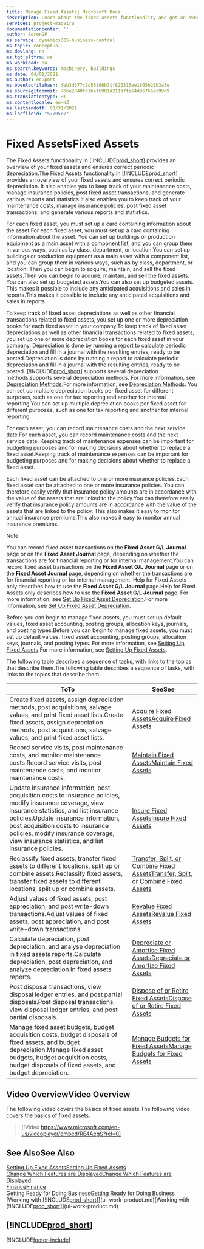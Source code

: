 ```yaml
---
title: Manage Fixed Assets| Microsoft Docs
description: Learn about the fixed assets functionality and get an overview of how to work with fixed assets.
services: project-madeira
documentationcenter: ''
author: SorenGP
ms.service: dynamics365-business-central
ms.topic: conceptual
ms.devlang: na
ms.tgt_pltfrm: na
ms.workload: na
ms.search.keywords: machinery, buildings
ms.date: 04/01/2021
ms.author: edupont
ms.openlocfilehash: feb3d677c2c55166b71f825315ee1805b28b3a5e
ms.sourcegitcommit: 766e2840fd16efb901d211d7fa64d96766ac99d9
ms.translationtype: HT
ms.contentlocale: en-NZ
ms.lasthandoff: 03/31/2021
ms.locfileid: "5770507"
---
```

# <a name="fixed-assets"></a><span data-ttu-id="bd4f6-103">Fixed Assets</span><span class="sxs-lookup"><span data-stu-id="bd4f6-103">Fixed Assets</span></span>
<span data-ttu-id="bd4f6-104">The Fixed Assets functionality in [!INCLUDE[prod_short](includes/prod_short.md)] provides an overview of your fixed assets and ensures correct periodic depreciation.</span><span class="sxs-lookup"><span data-stu-id="bd4f6-104">The Fixed Assets functionality in [!INCLUDE[prod_short](includes/prod_short.md)] provides an overview of your fixed assets and ensures correct periodic depreciation.</span></span> <span data-ttu-id="bd4f6-105">It also enables you to keep track of your maintenance costs, manage insurance policies, post fixed asset transactions, and generate various reports and statistics.</span><span class="sxs-lookup"><span data-stu-id="bd4f6-105">It also enables you to keep track of your maintenance costs, manage insurance policies, post fixed asset transactions, and generate various reports and statistics.</span></span>

<span data-ttu-id="bd4f6-106">For each fixed asset, you must set up a card containing information about the asset.</span><span class="sxs-lookup"><span data-stu-id="bd4f6-106">For each fixed asset, you must set up a card containing information about the asset.</span></span> <span data-ttu-id="bd4f6-107">You can set up buildings or production equipment as a main asset with a component list, and you can group them in various ways, such as by class, department, or location.</span><span class="sxs-lookup"><span data-stu-id="bd4f6-107">You can set up buildings or production equipment as a main asset with a component list, and you can group them in various ways, such as by class, department, or location.</span></span> <span data-ttu-id="bd4f6-108">Then you can begin to acquire, maintain, and sell the fixed assets.</span><span class="sxs-lookup"><span data-stu-id="bd4f6-108">Then you can begin to acquire, maintain, and sell the fixed assets.</span></span> <span data-ttu-id="bd4f6-109">You can also set up budgeted assets.</span><span class="sxs-lookup"><span data-stu-id="bd4f6-109">You can also set up budgeted assets.</span></span> <span data-ttu-id="bd4f6-110">This makes it possible to include any anticipated acquisitions and sales in reports.</span><span class="sxs-lookup"><span data-stu-id="bd4f6-110">This makes it possible to include any anticipated acquisitions and sales in reports.</span></span>

<span data-ttu-id="bd4f6-111">To keep track of fixed asset depreciations as well as other financial transactions related to fixed assets, you set up one or more depreciation books for each fixed asset in your company.</span><span class="sxs-lookup"><span data-stu-id="bd4f6-111">To keep track of fixed asset depreciations as well as other financial transactions related to fixed assets, you set up one or more depreciation books for each fixed asset in your company.</span></span> <span data-ttu-id="bd4f6-112">Depreciation is done by running a report to calculate periodic depreciation and fill in a journal with the resulting entries, ready to be posted.</span><span class="sxs-lookup"><span data-stu-id="bd4f6-112">Depreciation is done by running a report to calculate periodic depreciation and fill in a journal with the resulting entries, ready to be posted.</span></span> [!INCLUDE[prod_short](includes/prod_short.md)] <span data-ttu-id="bd4f6-113">supports several depreciation methods.</span><span class="sxs-lookup"><span data-stu-id="bd4f6-113">supports several depreciation methods.</span></span> <span data-ttu-id="bd4f6-114">For more information, see [Depreciation Methods](fa-depreciation-methods.md).</span><span class="sxs-lookup"><span data-stu-id="bd4f6-114">For more information, see [Depreciation Methods](fa-depreciation-methods.md).</span></span> <span data-ttu-id="bd4f6-115">You can set up multiple depreciation books per fixed asset for different purposes, such as one for tax reporting and another for internal reporting.</span><span class="sxs-lookup"><span data-stu-id="bd4f6-115">You can set up multiple depreciation books per fixed asset for different purposes, such as one for tax reporting and another for internal reporting.</span></span>

<span data-ttu-id="bd4f6-116">For each asset, you can record maintenance costs and the next service date.</span><span class="sxs-lookup"><span data-stu-id="bd4f6-116">For each asset, you can record maintenance costs and the next service date.</span></span> <span data-ttu-id="bd4f6-117">Keeping track of maintenance expenses can be important for budgeting purposes and for making decisions about whether to replace a fixed asset.</span><span class="sxs-lookup"><span data-stu-id="bd4f6-117">Keeping track of maintenance expenses can be important for budgeting purposes and for making decisions about whether to replace a fixed asset.</span></span>

<span data-ttu-id="bd4f6-118">Each fixed asset can be attached to one or more insurance policies.</span><span class="sxs-lookup"><span data-stu-id="bd4f6-118">Each fixed asset can be attached to one or more insurance policies.</span></span> <span data-ttu-id="bd4f6-119">You can therefore easily verify that insurance policy amounts are in accordance with the value of the assets that are linked to the policy.</span><span class="sxs-lookup"><span data-stu-id="bd4f6-119">You can therefore easily verify that insurance policy amounts are in accordance with the value of the assets that are linked to the policy.</span></span> <span data-ttu-id="bd4f6-120">This also makes it easy to monitor annual insurance premiums.</span><span class="sxs-lookup"><span data-stu-id="bd4f6-120">This also makes it easy to monitor annual insurance premiums.</span></span>

> [!NOTE]  
>   <span data-ttu-id="bd4f6-121">You can record fixed asset transactions on the **Fixed Asset G/L Journal** page or on the **Fixed Asset Journal** page, depending on whether the transactions are for financial reporting or for internal management.</span><span class="sxs-lookup"><span data-stu-id="bd4f6-121">You can record fixed asset transactions on the **Fixed Asset G/L Journal** page or on the **Fixed Asset Journal** page, depending on whether the transactions are for financial reporting or for internal management.</span></span> <span data-ttu-id="bd4f6-122">Help for Fixed Assets only describes how to use the **Fixed Asset G/L Journal** page.</span><span class="sxs-lookup"><span data-stu-id="bd4f6-122">Help for Fixed Assets only describes how to use the **Fixed Asset G/L Journal** page.</span></span> <span data-ttu-id="bd4f6-123">For more information, see [Set Up Fixed Asset Depreciation](fa-how-setup-depreciation.md).</span><span class="sxs-lookup"><span data-stu-id="bd4f6-123">For more information, see [Set Up Fixed Asset Depreciation](fa-how-setup-depreciation.md).</span></span>

<span data-ttu-id="bd4f6-124">Before you can begin to manage fixed assets, you must set up default values, fixed asset accounting, posting groups, allocation keys, journals, and posting types.</span><span class="sxs-lookup"><span data-stu-id="bd4f6-124">Before you can begin to manage fixed assets, you must set up default values, fixed asset accounting, posting groups, allocation keys, journals, and posting types.</span></span> <span data-ttu-id="bd4f6-125">For more information, see [Setting Up Fixed Assets](fa-setup.md).</span><span class="sxs-lookup"><span data-stu-id="bd4f6-125">For more information, see [Setting Up Fixed Assets](fa-setup.md).</span></span>

<span data-ttu-id="bd4f6-126">The following table describes a sequence of tasks, with links to the topics that describe them.</span><span class="sxs-lookup"><span data-stu-id="bd4f6-126">The following table describes a sequence of tasks, with links to the topics that describe them.</span></span>

| <span data-ttu-id="bd4f6-127">To</span><span class="sxs-lookup"><span data-stu-id="bd4f6-127">To</span></span> | <span data-ttu-id="bd4f6-128">See</span><span class="sxs-lookup"><span data-stu-id="bd4f6-128">See</span></span> |
| --- | --- |
| <span data-ttu-id="bd4f6-129">Create fixed assets, assign depreciation methods, post acquisitions, salvage values, and print fixed asset lists.</span><span class="sxs-lookup"><span data-stu-id="bd4f6-129">Create fixed assets, assign depreciation methods, post acquisitions, salvage values, and print fixed asset lists.</span></span> |[<span data-ttu-id="bd4f6-130">Acquire Fixed Assets</span><span class="sxs-lookup"><span data-stu-id="bd4f6-130">Acquire Fixed Assets</span></span>](fa-how-acquire.md) |
| <span data-ttu-id="bd4f6-131">Record service visits, post maintenance costs, and monitor maintenance costs.</span><span class="sxs-lookup"><span data-stu-id="bd4f6-131">Record service visits, post maintenance costs, and monitor maintenance costs.</span></span> |[<span data-ttu-id="bd4f6-132">Maintain Fixed Assets</span><span class="sxs-lookup"><span data-stu-id="bd4f6-132">Maintain Fixed Assets</span></span>](fa-how-maintain.md) |
| <span data-ttu-id="bd4f6-133">Update insurance information, post acquisition costs to insurance policies, modify insurance coverage, view insurance statistics, and list insurance policies.</span><span class="sxs-lookup"><span data-stu-id="bd4f6-133">Update insurance information, post acquisition costs to insurance policies, modify insurance coverage, view insurance statistics, and list insurance policies.</span></span> |[<span data-ttu-id="bd4f6-134">Insure Fixed Assets</span><span class="sxs-lookup"><span data-stu-id="bd4f6-134">Insure Fixed Assets</span></span>](fa-how-insure.md) |
| <span data-ttu-id="bd4f6-135">Reclassify fixed assets, transfer fixed assets to different locations, split up or combine assets.</span><span class="sxs-lookup"><span data-stu-id="bd4f6-135">Reclassify fixed assets, transfer fixed assets to different locations, split up or combine assets.</span></span> |[<span data-ttu-id="bd4f6-136">Transfer, Split, or Combine Fixed Assets</span><span class="sxs-lookup"><span data-stu-id="bd4f6-136">Transfer, Split, or Combine Fixed Assets</span></span>](fa-how-trans-split-combine.md) |
| <span data-ttu-id="bd4f6-137">Adjust values of fixed assets, post appreciation, and post write-down transactions.</span><span class="sxs-lookup"><span data-stu-id="bd4f6-137">Adjust values of fixed assets, post appreciation, and post write-down transactions.</span></span> |[<span data-ttu-id="bd4f6-138">Revalue Fixed Assets</span><span class="sxs-lookup"><span data-stu-id="bd4f6-138">Revalue Fixed Assets</span></span>](fa-how-revalue.md) |
| <span data-ttu-id="bd4f6-139">Calculate depreciation, post depreciation, and analyse depreciation in fixed assets reports.</span><span class="sxs-lookup"><span data-stu-id="bd4f6-139">Calculate depreciation, post depreciation, and  analyze depreciation in fixed assets reports.</span></span> |[<span data-ttu-id="bd4f6-140">Depreciate or Amortise Fixed Assets</span><span class="sxs-lookup"><span data-stu-id="bd4f6-140">Depreciate or Amortize Fixed Assets</span></span>](fa-how-depreciate-amortize.md) |
| <span data-ttu-id="bd4f6-141">Post disposal transactions, view disposal ledger entries, and post partial disposals.</span><span class="sxs-lookup"><span data-stu-id="bd4f6-141">Post disposal transactions, view disposal ledger entries, and post partial disposals.</span></span> |[<span data-ttu-id="bd4f6-142">Dispose of or Retire Fixed Assets</span><span class="sxs-lookup"><span data-stu-id="bd4f6-142">Dispose of or Retire Fixed Assets</span></span>](fa-how-dispose-retire.md) |
| <span data-ttu-id="bd4f6-143">Manage fixed asset budgets, budget acquisition costs, budget disposals of fixed assets, and budget depreciation.</span><span class="sxs-lookup"><span data-stu-id="bd4f6-143">Manage fixed asset budgets, budget acquisition costs, budget disposals of fixed assets, and budget depreciation.</span></span> |[<span data-ttu-id="bd4f6-144">Manage Budgets for Fixed Assets</span><span class="sxs-lookup"><span data-stu-id="bd4f6-144">Manage Budgets for Fixed Assets</span></span>](fa-how-manage-budgets.md) |

## <a name="video-overview"></a><span data-ttu-id="bd4f6-145">Video Overview</span><span class="sxs-lookup"><span data-stu-id="bd4f6-145">Video Overview</span></span>
<span data-ttu-id="bd4f6-146">The following video covers the basics of fixed assets.</span><span class="sxs-lookup"><span data-stu-id="bd4f6-146">The following video covers the basics of fixed assets.</span></span>

> [!Video https://www.microsoft.com/en-us/videoplayer/embed/RE4AegS?rel=0]

## <a name="see-also"></a><span data-ttu-id="bd4f6-147">See Also</span><span class="sxs-lookup"><span data-stu-id="bd4f6-147">See Also</span></span>
[<span data-ttu-id="bd4f6-148">Setting Up Fixed Assets</span><span class="sxs-lookup"><span data-stu-id="bd4f6-148">Setting Up Fixed Assets</span></span>](fa-setup.md)  
[<span data-ttu-id="bd4f6-149">Change Which Features are Displayed</span><span class="sxs-lookup"><span data-stu-id="bd4f6-149">Change Which Features are Displayed</span></span>](ui-experiences.md)  
[<span data-ttu-id="bd4f6-150">Finance</span><span class="sxs-lookup"><span data-stu-id="bd4f6-150">Finance</span></span>](finance.md)  
[<span data-ttu-id="bd4f6-151">Getting Ready for Doing Business</span><span class="sxs-lookup"><span data-stu-id="bd4f6-151">Getting Ready for Doing Business</span></span>](ui-get-ready-business.md)  
<span data-ttu-id="bd4f6-152">[Working with [!INCLUDE[prod_short](includes/prod_short.md)]](ui-work-product.md)</span><span class="sxs-lookup"><span data-stu-id="bd4f6-152">[Working with [!INCLUDE[prod_short](includes/prod_short.md)]](ui-work-product.md)</span></span>

## [!INCLUDE[prod_short](includes/free_trial_md.md)]  
 


[!INCLUDE[footer-include](includes/footer-banner.md)]
